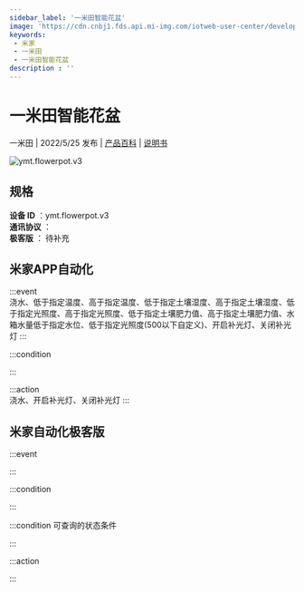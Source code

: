 ```yaml
---
sidebar_label: '一米田智能花盆'
image: 'https://cdn.cnbj1.fds.api.mi-img.com/iotweb-user-center/developer_1679047957874IXSUoOf6.png?GalaxyAccessKeyId=AKVGLQWBOVIRQ3XLEW&Expires=9223372036854775807&Signature=UjkpFa3bLPHx1Op1gFF+TELo1qg='
keywords: 
 - 米家
 - 一米田
 - 一米田智能花盆
description : ''
---
```

# 一米田智能花盆

一米田 | 2022/5/25 发布 | [产品百科](https://home.mi.com/webapp/content/baike/product/index.html?model=ymt.flowerpot.v3/) | [说明书](https://home.mi.com/views/introduction.html?model=ymt.flowerpot.v3&region=cn)

![ymt.flowerpot.v3](https://cdn.cnbj1.fds.api.mi-img.com/iotweb-user-center/developer_1679047957874IXSUoOf6.png?GalaxyAccessKeyId=AKVGLQWBOVIRQ3XLEW&Expires=9223372036854775807&Signature=UjkpFa3bLPHx1Op1gFF+TELo1qg=)

## 规格  
> 
**设备 ID** ：ymt.flowerpot.v3  
**通讯协议** ：  
**极客版**  ： 待补充 


## 米家APP自动化  

:::event  
浇水、低于指定温度、高于指定温度、低于指定土壤湿度、高于指定土壤湿度、低于指定光照度、高于指定光照度、低于指定土壤肥力值、高于指定土壤肥力值、水箱水量低于指定水位、低于指定光照度(500以下自定义)、开启补光灯、关闭补光灯
:::

:::condition  

:::

:::action   
浇水、开启补光灯、关闭补光灯
:::

## 米家自动化极客版  

:::event  

:::

:::condition  

:::

:::condition 可查询的状态条件  

:::

:::action  

:::

        
